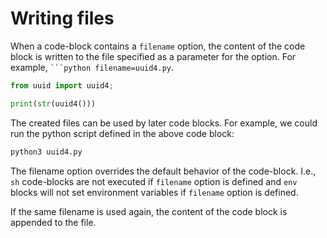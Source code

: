 # Writing files

When a code-block contains a `filename` option, the content of the code block is written to the file specified as a parameter for the option. For example, `` ```python filename=uuid4.py ``.

```py filename=uuid4.py
from uuid import uuid4;

print(str(uuid4()))
```

The created files can be used by later code blocks. For example, we could run the python script defined in the above code block:

```sh
python3 uuid4.py
```

The filename option overrides the default behavior of the code-block. I.e., `sh` code-blocks are not executed if `filename` option is defined and `env` blocks will not set environment variables if `filename` option is defined.

If the same filename is used again, the content of the code block is appended to the file.